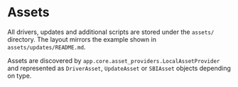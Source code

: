 # Assets

All drivers, updates and additional scripts are stored under the `assets/` directory. The layout mirrors the example shown in `assets/updates/README.md`.

Assets are discovered by `app.core.asset_providers.LocalAssetProvider` and represented as `DriverAsset`, `UpdateAsset` or `SBIAsset` objects depending on type.
